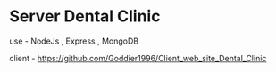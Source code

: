 # Server Dental Clinic

use - NodeJs , Express , MongoDB

client - https://github.com/Goddier1996/Client_web_site_Dental_Clinic
 
 
 
 
  
 
   
 
 
